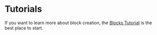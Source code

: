 # Tutorials

If you want to learn more about block creation, the [Blocks Tutorial](../../../../docs/designers-developers/developers/tutorials/block-tutorial/readme.md) is the best place to start.

